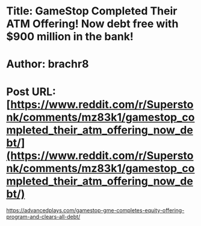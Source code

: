 # Title: GameStop Completed Their ATM Offering! Now debt free with $900 million in the bank!
# Author: brachr8
# Post URL: [https://www.reddit.com/r/Superstonk/comments/mz83k1/gamestop_completed_their_atm_offering_now_debt/](https://www.reddit.com/r/Superstonk/comments/mz83k1/gamestop_completed_their_atm_offering_now_debt/)


https://advancedplays.com/gamestop-gme-completes-equity-offering-program-and-clears-all-debt/